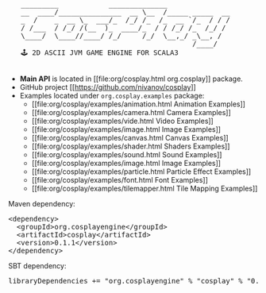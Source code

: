 <pre>
   _________            ______________
   __  ____/_______________  __ \__  /_____ _____  __
   _  /    _  __ \_  ___/_  /_/ /_  /_  __ `/_  / / /
   / /___  / /_/ /(__  )_  ____/_  / / /_/ /_  /_/ /
   \____/  \____//____/ /_/     /_/  \__,_/ _\__, /
                                            /____/
   🕹 2D ASCII JVM GAME ENGINE FOR SCALA3

</pre>
- <b>Main API</b> is located in [[file:org/cosplay.html org.cosplay]] package.
- GitHub project [[https://github.com/nivanov/cosplay]]
- Examples located under `org.cosplay.examples` package:
   - [[file:org/cosplay/examples/animation.html Animation Examples]] 
   - [[file:org/cosplay/examples/camera.html Camera Examples]]       
   - [[file:org/cosplay/examples/vide.html Video Examples]]
   - [[file:org/cosplay/examples/image.html Image Examples]]
   - [[file:org/cosplay/examples/canvas.html Canvas Examples]]
   - [[file:org/cosplay/examples/shader.html Shaders Examples]]
   - [[file:org/cosplay/examples/sound.html Sound Examples]]
   - [[file:org/cosplay/examples/image.html Image Examples]]
   - [[file:org/cosplay/examples/particle.html Particle Effect Examples]]
   - [[file:org/cosplay/examples/font.html Font Examples]]
   - [[file:org/cosplay/examples/tilemapper.html Tile Mapping Examples]]

Maven dependency:
<pre>
&lt;dependency&gt;
  &lt;groupId&gt;org.cosplayengine&lt;/groupId&gt;
  &lt;artifactId&gt;cosplay&lt;/artifactId&gt;
  &lt;version&gt;0.1.1&lt;/version&gt;
&lt;/dependency&gt;
</pre>

SBT dependency:
<pre>
libraryDependencies += "org.cosplayengine" % "cosplay" % "0.1.1"
</pre>
